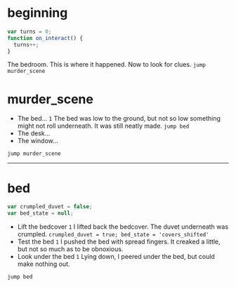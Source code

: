 
# beginning

```js
var turns = 0;
function on_interact() {
  turns++;
}
```

The bedroom. This is where it happened. Now to look for clues. `jump murder_scene`

# murder_scene

- The bed... `1` The bed was low to the ground, but not so low something might not roll underneath. It was still neatly made. `jump bed`
- The desk...
- The window...

`jump murder_scene`

---

# bed

```js
var crumpled_duvet = false;
var bed_state = null;
```

- Lift the bedcover `1` I lifted back the bedcover. The duvet underneath was crumpled. `crumpled_duvet = true; bed_state = 'covers_shifted'`
- Test the bed `1`  I pushed the bed with spread fingers. It creaked a little, but not so much as to be obnoxious.
- Look under the bed `1` Lying down, I peered under the bed, but could make nothing out.

`jump bed`
